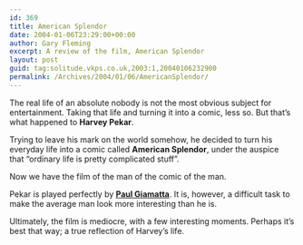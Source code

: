 ```yaml
---
id: 369
title: American Splendor
date: 2004-01-06T23:29:00+00:00
author: Gary Fleming
excerpt: A review of the film, American Splendor
layout: post
guid: tag:solitude.vkps.co.uk,2003:1,20040106232900
permalink: /Archives/2004/01/06/AmericanSplendor/
---
```

The real life of an absolute nobody is not the most obvious subject for entertainment. Taking that life and turning it into a comic, less so. But that&#8217;s what happened to **Harvey Pekar**.

Trying to leave his mark on the world somehow, he decided to turn his everyday life into a comic called **American Splendor**, under the auspice that &#8220;ordinary life is pretty complicated stuff&#8221;.

Now we have the film of the man of the comic of the man.

Pekar is played perfectly by **[Paul Giamatta](http://www.imdb.com/name/nm0316079/)**. It is, however, a difficult task to make the average man look more interesting than he is.

Ultimately, the film is mediocre, with a few interesting moments. Perhaps it&#8217;s best that way; a true reflection of Harvey&#8217;s life.